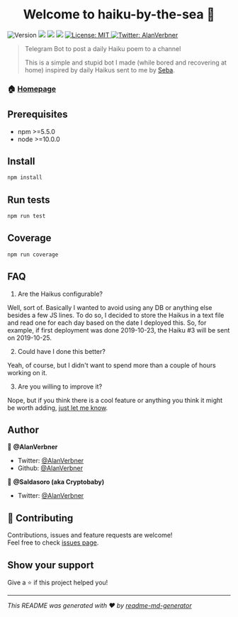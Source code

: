 <h1 align="center">Welcome to haiku-by-the-sea 👋</h1>
<p>
  <img alt="Version" src="https://img.shields.io/badge/version-0.0.1-blue.svg?cacheSeconds=2592000" />
  <img src="https://img.shields.io/badge/npm-%3E%3D5.5.0-blue.svg" />
  <img src="https://img.shields.io/badge/node-%3E%3D12.0.0-blue.svg" />
  <img src="https://circleci.com/gh/AlanVerbner/haiku-by-the-sea.svg?style=svg">
  <a href="#" target="_blank">
    <img alt="License: MIT" src="https://img.shields.io/badge/License-MIT-yellow.svg" />
  </a>
  <a href="https://twitter.com/AlanVerbner" target="_blank">
    <img alt="Twitter: AlanVerbner" src="https://img.shields.io/twitter/follow/AlanVerbner.svg?style=social" />
  </a>
</p>

> Telegram Bot to post a daily Haiku poem to a channel
> 
> This is a simple and stupid bot I made (while bored and recovering at home) inspired by daily Haikus sent to me by [Seba](https://twitter.com/Saldasoro).


### 🏠 [Homepage](https://alanverbner.github.io/haiku-by-the-sea)

## Prerequisites

- npm >=5.5.0
- node >=10.0.0

## Install

```sh
npm install
```

## Run tests

```sh
npm run test
```
## Coverage 

```sh
npm run coverage
```

## FAQ

1. Are the Haikus configurable?

Well, sort of. Basically I wanted to avoid using any DB or anything else besides a few JS lines. To do so, I decided to store the Haikus in a text file and read one for each day based on the date I deployed this. So, for example, if first deployment was done 2019-10-23, the Haiku #3 will be sent on 2019-10-25.

2. Could have I done this better?

Yeah, of course, but I didn't want to spend more than a couple of hours working on it.

3. Are you willing to improve it?

Nope, but if you think there is a cool feature or anything you think it might be worth adding, [just let me know](#Contributing).

## Author

👤 **@AlanVerbner**

* Twitter: [@AlanVerbner](https://twitter.com/AlanVerbner)
* Github: [@AlanVerbner](https://github.com/AlanVerbner)

👤 **@Saldasoro (aka Cryptobaby)**

* Twitter: [@AlanVerbner](https://twitter.com/Saldasoro)

## 🤝 Contributing

Contributions, issues and feature requests are welcome!<br />Feel free to check [issues page](https://github.com/AlanVerbner/haiku-by-the-sea/issues).

## Show your support

Give a ⭐️ if this project helped you!

***
_This README was generated with ❤️ by [readme-md-generator](https://github.com/kefranabg/readme-md-generator)_
